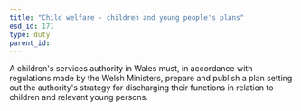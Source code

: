 ```yaml
---
title: "Child welfare - children and young people's plans"
esd_id: 171
type: duty
parent_id:  
---
```


A children's services authority in Wales must, in accordance with regulations made by the Welsh Ministers, prepare and publish a plan setting out the authority's strategy for discharging their functions in relation to children and relevant young persons.


